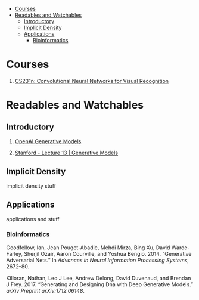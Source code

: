   - [Courses](#courses)
  - [Readables and Watchables](#readables-and-watchables)
      - [Introductory](#introductory)
      - [Implicit Density](#implicit-density)
      - [Applications](#applications)
          - [Bioinformatics](#bioinformatics)

# Courses

1.  [CS231n: Convolutional Neural Networks for Visual
    Recognition](http://cs231n.stanford.edu/)

# Readables and Watchables

## Introductory

1.  [OpenAI Generative
    Models](https://openai.com/blog/generative-models/)

2.  [Stanford - Lecture 13 | Generative
    Models](https://www.youtube.com/watch?v=5WoItGTWV54)

## Implicit Density

implicit density stuff

## Applications

applications and stuff

### Bioinformatics

<div id="refs" class="references">

<div id="ref-goodfellow2014generative">

Goodfellow, Ian, Jean Pouget-Abadie, Mehdi Mirza, Bing Xu, David
Warde-Farley, Sherjil Ozair, Aaron Courville, and Yoshua Bengio. 2014.
“Generative Adversarial Nets.” In *Advances in Neural Information
Processing Systems*, 2672–80.

</div>

<div id="ref-killoran2017generating">

Killoran, Nathan, Leo J Lee, Andrew Delong, David Duvenaud, and Brendan
J Frey. 2017. “Generating and Designing Dna with Deep Generative
Models.” *arXiv Preprint arXiv:1712.06148*.

</div>

</div>
